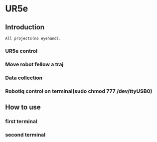 # UR5e
## Introduction
    All projects(no eyehand).
### UR5e control
### Move robot fellow a traj
### Data collection
### Robotiq control on terminal(sudo chmod 777 /dev/ttyUSB0)
## How to use
### first terminal

### second terminal
